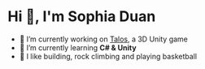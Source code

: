 <h1>Hi 👋, I'm Sophia Duan</h1>

- 🔭 I’m currently working on [Talos](https://github.com/sophiayduan/JUICY), a 3D Unity game
- 🌱 I’m currently learning **C# & Unity**
- 🥸 I like building, rock climbing and playing basketball


